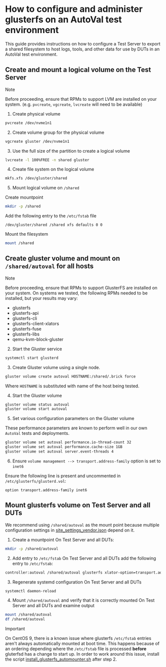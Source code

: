 # How to configure and administer glusterfs on an AutoVal test environment

This guide provides instructions on how to configure a Test Server to export a shared filesystem to host logs, tools, and other data for use by DUTs in an AutoVal test environment.

## Create and mount a logical volume on the Test Server

> [!NOTE]
> Before proceeding, ensure that RPMs to support LVM are installed on your system.  (e.g. `pvcreate`, `vgcreate`, `lvcreate` will need to be available)

1. Create physical volume
```bash
pvcreate /dev/nvme1n1
```

2. Create volume group for the physical volume
```bash
vgcreate gluster /dev/nvme1n1
```

3. Use the full size of the partition to create a logical volume
```bash
lvcreate -l 100%FREE -n shared gluster
```

4. Create file system on the logical volume
```bash
mkfs.xfs /dev/gluster/shared
```

5. Mount logical volume on ``/shared``

Create mountpoint
```bash
mkdir -p /shared
```
Add the following entry to the `/etc/fstab` file
```
/dev/gluster/shared /shared xfs defaults 0 0
```

Mount the filesystem
```bash
mount /shared
```

## Create gluster volume and mount on `/shared/autoval` for all hosts

> [!NOTE]
> Before proceeding, ensure that RPMs to support GlusterFS are installed on your system.
> On systems we tested, the following RPMs needed to be installed, but your results may vary:
> * glusterfs
> * glusterfs-api
> * glusterfs-cli
> * glusterfs-client-xlators
> * glusterfs-fuse
> * glusterfs-libs
> * qemu-kvm-block-gluster

2. Start the Gluster service
```bash
systemctl start glusterd
```

3. Create Gluster volume using a single node.
```bash
gluster volume create autoval HOSTNAME:/shared/.brick force
```
Where ``HOSTNAME`` is substituted with name of the host being tested.

4. Start the Gluster volume

```bash
gluster volume status autoval
gluster volume start autoval
```

5. Set various configuration parameters on the Gluster volume

These performance parameters are known to perform well in our own ``AutoVal`` tests and deployments.
```bash
gluster volume set autoval performance.io-thread-count 32
gluster volume set autoval performance.cache-size 1GB
gluster volume set autoval server.event-threads 4
```

6. Ensure `volume management --> transport.address-family` option is set to `inet6`

Ensure the following line is present and uncommented in ``/etc/glusterfs/glusterd.vol``:
```
option transport.address-family inet6
```

## Mount glusterfs volume on Test Server and all DUTs
We recommend using ``/shared/autoval`` as the mount point because multiple configuration settings in [site_settings_vendor.json](../../havoc/autoval/cfg/site_settings/site_settings_vendor.json) depend on it.

1. Create a mountpoint
On Test Server and all DUTs:
```bash
mkdir -p /shared/autoval
```

2. Add entry to ``/etc/fstab``
On Test Server and all DUTs add the following entry to ``/etc/fstab``:
```bash
controller:autoval /shared/autoval glusterfs xlator-option=transport.address-family=inet6,defaults,_netdev 0 0
```

3. Regenerate systemd configuration
On Test Server and all DUTs
```bash
systemctl daemon-reload
```

4. Mount ``/shared/autoval`` and verify that it is correctly mounted
On Test Server and all DUTs and examine output
```bash
mount /shared/autoval
df /shared/autoval
```

> [!IMPORTANT]
> On CentOS 9, there is a known issue where glusterfs ``/etc/fstab`` entries aren't always automatically mounted at boot time.  This happens because of an ordering depending where the `/etc/fstab` file is processed **before** gluterfsd has a change to start up.  In order to work around this issue, install the script [install_glusterfs_automounter.sh](../../scripts/install_glusterfs_automounter.sh) after step 2.
